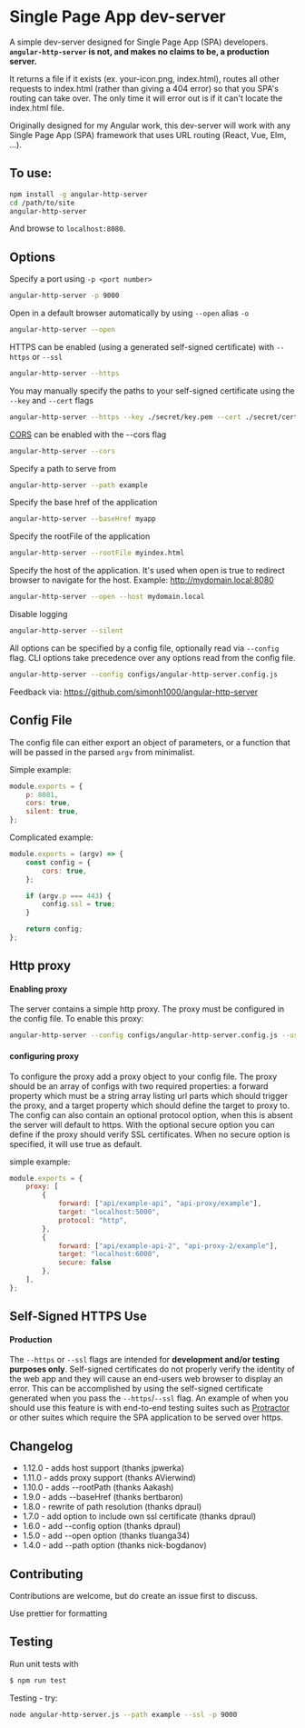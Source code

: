 # Single Page App dev-server

A simple dev-server designed for Single Page App (SPA) developers. **`angular-http-server` is not, and makes no claims to be, a production server.**

It returns a file if it exists (ex. your-icon.png, index.html), routes all other requests to index.html (rather than giving a 404 error) so that you SPA's routing can take over. The only time it will error out is if it can't locate the index.html file.

Originally designed for my Angular work, this dev-server will work with any Single Page App (SPA) framework that uses URL routing (React, Vue, Elm, ...).

## To use:

```sh
npm install -g angular-http-server
cd /path/to/site
angular-http-server
```

And browse to `localhost:8080`.

## Options

Specify a port using `-p <port number>`

```sh
angular-http-server -p 9000
```

Open in a default browser automatically by using `--open` alias `-o`

```sh
angular-http-server --open
```

HTTPS can be enabled (using a generated self-signed certificate) with `--https` or `--ssl`

```sh
angular-http-server --https
```

You may manually specify the paths to your self-signed certificate using the `--key` and `--cert` flags

```sh
angular-http-server --https --key ./secret/key.pem --cert ./secret/cert.pem
```

[CORS](https://developer.mozilla.org/en-US/docs/Web/HTTP/Access_control_CORS) can be enabled with the --cors flag

```sh
angular-http-server --cors
```

Specify a path to serve from

```sh
angular-http-server --path example
```

Specify the base href of the application

```sh
angular-http-server --baseHref myapp
```

Specify the rootFile of the application

```sh
angular-http-server --rootFile myindex.html
```

Specify the host of the application. It's used when open is true to redirect browser to navigate for the host. Example: http://mydomain.local:8080

```sh
angular-http-server --open --host mydomain.local
```

Disable logging

```sh
angular-http-server --silent
```

All options can be specified by a config file, optionally read via `--config` flag.
CLI options take precedence over any options read from the config file.

```sh
angular-http-server --config configs/angular-http-server.config.js
```

Feedback via: https://github.com/simonh1000/angular-http-server

## Config File

The config file can either export an object of parameters, or a function that will be passed in the parsed `argv` from minimalist.

Simple example:

```js
module.exports = {
    p: 8081,
    cors: true,
    silent: true,
};
```

Complicated example:

```js
module.exports = (argv) => {
    const config = {
        cors: true,
    };

    if (argv.p === 443) {
        config.ssl = true;
    }

    return config;
};
```

## Http proxy

#### Enabling proxy

The server contains a simple http proxy.
The proxy must be configured in the config file.
To enable this proxy:

```sh
angular-http-server --config configs/angular-http-server.config.js --useProxy true
```

#### configuring proxy

To configure the proxy add a proxy object to your config file.
The proxy should be an array of configs with two required properties: a forward property which must be a string array listing url parts which should trigger the proxy, and a target property which should define the target to proxy to.
The config can also contain an optional protocol option, when this is absent the server will default to https. With the optional secure option you can define if the proxy should verify SSL certificates. When no secure option is specified, it will use true as default.

simple example:

```js
module.exports = {
    proxy: [
        {
            forward: ["api/example-api", "api-proxy/example"],
            target: "localhost:5000",
            protocol: "http",
        },
        {
            forward: ["api/example-api-2", "api-proxy-2/example"],
            target: "localhost:6000",
            secure: false
        },
    ],
};
```

## Self-Signed HTTPS Use

#### Production

The `--https` or `--ssl` flags are intended for **development and/or testing purposes only**. Self-signed certificates do not properly verify the identity of the web app and they will cause an end-users web browser to display an error. This can be accomplished by using the self-signed certificate generated when you pass the `--https`/`--ssl` flag. An example of when you should use this feature is with end-to-end testing suites such as [Protractor](http://www.protractortest.org/) or other suites which require the SPA application to be served over https.

## Changelog

-   1.12.0 - adds host support (thanks jpwerka)
-   1.11.0 - adds proxy support (thanks AVierwind)
-   1.10.0 - adds --rootPath (thanks Aakash)
-   1.9.0 - adds --baseHref (thanks bertbaron)
-   1.8.0 - rewrite of path resolution (thanks dpraul)
-   1.7.0 - add option to include own ssl certificate (thanks dpraul)
-   1.6.0 - add --config option (thanks dpraul)
-   1.5.0 - add --open option (thanks tluanga34)
-   1.4.0 - add --path option (thanks nick-bogdanov)

## Contributing

Contributions are welcome, but do create an issue first to discuss.

Use prettier for formatting

## Testing

Run unit tests with

```sh
$ npm run test
```

Testing - try:

```sh
node angular-http-server.js --path example --ssl -p 9000
```
